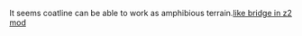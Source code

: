 <p>It seems coatline can be able to work as amphibious terrain.<a href="https://github.com/hackedpassword/Z2/blob/main/HybridTileTech.md">like bridge in z2 mod</a></p>
